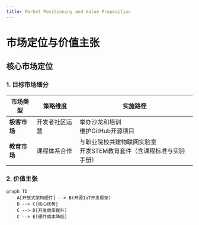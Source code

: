 ```yaml
---
title: Market Positioning and Value Proposition
---
```


# 市场定位与价值主张

## 核心市场定位

### 1. 目标市场细分

| ​**市场类型**       | ​**策略维度**                | ​**实施路径**                                                                 |
|--------------------|----------------------------|-----------------------------------------------------------------------------|
| ​**极客市场**       | 开发者社区运营             | 举办沙龙和培训<br>维护GitHub开源项目|
| ​**教育市场**       | 课程体系合作               | 与职业院校共建物联网实验室<br>开发STEM教育套件（含课程标准与实验手册）    |

### 2. 价值主张
``` mermaid
graph TD
    A[开放式架构硬件] --> B(开源IoT开发框架)
    B --> C{核心优势}
    C --> D[开发效率提升]
    C --> E[硬件成本降低]
```
